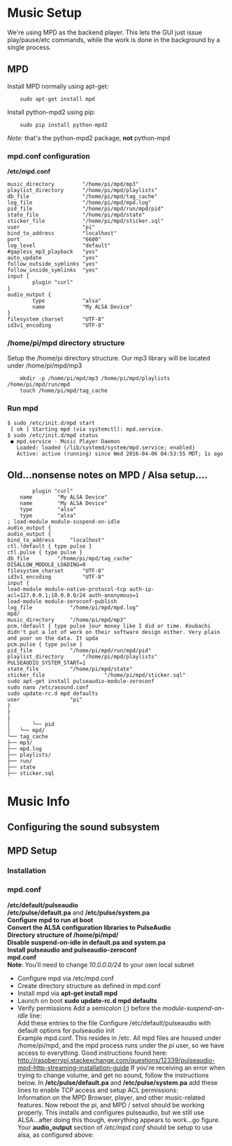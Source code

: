 # Music Setup

We're using MPD as the backend player.  This lets the GUI just issue play/pause/etc commands, while the work is done in the background by a single process. 

## MPD

Install MPD normally using apt-get:   

```
    sudo apt-get install mpd
```

Install python-mpd2 using pip:

```
    sudo pip install python-mpd2
```

*Note:* that's the python-mpd2 package, **not** python-mpd

### mpd.conf configuration

**/etc/mpd.conf**

```
music_directory         "/home/pi/mpd/mp3"
playlist_directory      "/home/pi/mpd/playlists"
db_file                 "/home/pi/mpd/tag_cache"
log_file                "/home/pi/mpd/mpd.log"          
pid_file                "/home/pi/mpd/run/mpd/pid"
state_file              "/home/pi/mpd/state"
sticker_file            "/home/pi/mpd/sticker.sql"
user                    "pi"
bind_to_address         "localhost"
port                    "6600"
log_level               "default"
#gapless_mp3_playback   "yes"
auto_update             "yes"
follow_outside_symlinks "yes"
follow_inside_symlinks  "yes"
input {
        plugin "curl"
}
audio_output {
        type            "alsa"
        name            "My ALSA Device"
}
filesystem_charset      "UTF-8"
id3v1_encoding          "UTF-8"
```

### /home/pi/mpd directory structure

Setup the /home/pi directory structure.  Our mp3 library will be located under /home/pi/mpd/mp3

```
    mkdir -p /home/pi/mpd/mp3 /home/pi/mpd/playlists /home/pi/mpd/run/mpd
    touch /home/pi/mpd/tag_cache
```

### Run mpd

```
$ sudo /etc/init.d/mpd start
 [ ok ] Starting mpd (via systemctl): mpd.service.
$ sudo /etc/init.d/mpd status
 ● mpd.service - Music Player Daemon
   Loaded: loaded (/lib/systemd/system/mpd.service; enabled)
   Active: active (running) since Wed 2016-04-06 04:53:55 MDT; 1s ago
```








## Old...nonsense notes on MPD / Alsa setup....


            plugin "curl"
        name        "My ALSA Device"
        name        "My ALSA Device"
        type        "alsa"
        type        "alsa"
    ; load-module module-suspend-on-idle
    audio_output {
    audio_output {
    bind_to_address     "localhost"
    ctl.!default { type pulse }    
    ctl.pulse { type pulse }
    db_file         "/home/pi/mpd/tag_cache"
    DISALLOW_MODULE_LOADING=0
    filesystem_charset      "UTF-8"
    id3v1_encoding          "UTF-8"
    input {
    load-module module-native-protocol-tcp auth-ip-acl=127.0.0.1;10.0.0.0/24 auth-anonymous=1
    load-module module-zeroconf-publish
    log_file            "/home/pi/mpd/mpd.log"
    mpd/
    music_directory     "/home/pi/mpd/mp3"
    pcm.!default { type pulse }our money like I did or time. Koubachi didn't put a lot of work on their software design either. Very plain and poor on the data. It upda
    pcm.pulse { type pulse }
    pid_file            "/home/pi/mpd/run/mpd/pid"
    playlist_directory      "/home/pi/mpd/playlists"
    PULSEAUDIO_SYSTEM_START=1
    state_file          "/home/pi/mpd/state"
    sticker_file                   "/home/pi/mpd/sticker.sql"
    sudo apt-get install pulseaudio-module-zeroconf    
    sudo nano /etc/asound.conf
    sudo update-rc.d mpd defaults
    user                "pi"
    }
    }
    }
    │       └── pid
    │   └── mpd/
    └── tag_cache
    ├── mp3/
    ├── mpd.log
    ├── playlists/
    ├── run/
    ├── state
    ├── sticker.sql
# Music Info
## Configuring the sound subsystem
## MPD Setup
### Installation
### mpd.conf
**/etc/default/pulseaudio**   
**/etc/pulse/default.pa** and **/etc/pulse/system.pa**   
**Configure mpd to run at boot**   
**Convert the ALSA configuration libraries to PulseAudio**    
**Directory structure of /home/pi/mpd/**   
**Disable suspend-on-idle in default.pa and system.pa**   
**Install pulseaudio and pulseaudio-zeroconf**   
**mpd.conf**   
**Note**: You'll need to change *10.0.0.0/24* to your own local subnet
- Configure mpd via /etc/mpd.conf
- Create directory structure as defined in mpd.conf
- Install mpd via **apt-get install mpd**
- Launch on boot **sudo update-rc.d mpd defaults**
- Verify permissions
Add a semicolon (;) before the *module-suspend-on-idle* line:   
Add these entries to the file
Configure /etc/default/pulseaudio with default options for pulseaudio init   
Example mpd.conf.  This resides in /etc. All mpd files are housed under /home/pi/mpd, and the mpd process runs under the *pi* user, so we have access to everything.
Good instructions found here:   
http://raspberrypi.stackexchange.com/questions/12339/pulseaudio-mpd-http-streaming-installation-guide
If you're receiving an error when trying to change volume, and get no sound, follow the instructions below. 
In **/etc/pulse/default.pa** and **/etc/pulse/system.pa** add these lines to enable TCP access and setup ACL permissions:    
Information on the MPD Browser, player, and other music-related features. 
Now reboot the pi, and MPD / setvol should be working properly.
This installs and configures pulseaudio, but we still use ALSA...after doing this though, everything appears to work...go figure.
Your **audio_output** section of */etc/mpd.conf*  should be setup to use alsa, as configured above:   

